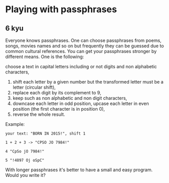 # Playing with passphrases
## 6 kyu

Everyone knows passphrases. One can choose passphrases from poems, songs, movies names and so on but frequently they can be guessed due to common cultural references. You can get your passphrases stronger by different means. One is the following:

choose a text in capital letters including or not digits and non alphabetic characters,

1. shift each letter by a given number but the transformed letter must be a letter (circular shift),
1. replace each digit by its complement to 9,
1. keep such as non alphabetic and non digit characters,
1. downcase each letter in odd position, upcase each letter in even position (the first character is in position 0),
1. reverse the whole result.

Example:
```
your text: "BORN IN 2015!", shift 1

1 + 2 + 3 -> "CPSO JO 7984!"

4 "CpSo jO 7984!"

5 "!4897 Oj oSpC"
```
With longer passphrases it's better to have a small and easy program. Would you write it?

